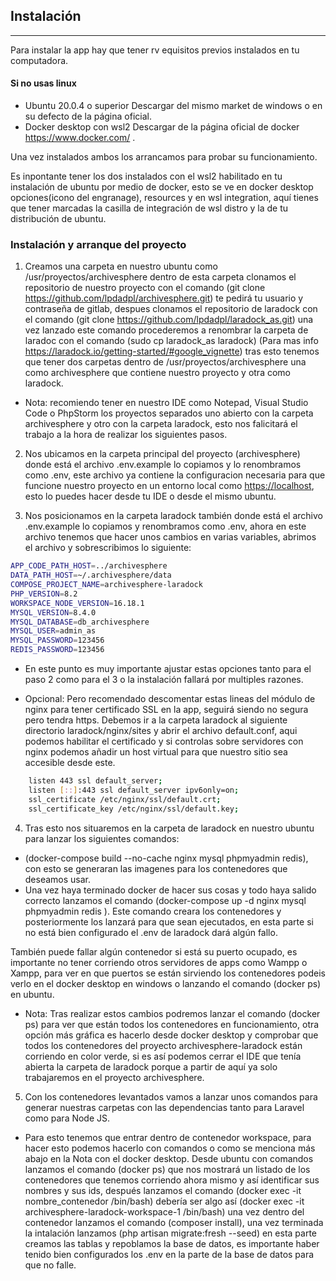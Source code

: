 ## Instalación

---

Para instalar la app hay que tener rv equisitos previos instalados en tu computadora.

#### Si no usas linux

-   Ubuntu 20.0.4 o superior
    Descargar del mismo market de windows o en su defecto de la página oficial.
-   Docker desktop con wsl2
    Descargar de la página oficial de docker <https://www.docker.com/> .

Una vez instalados ambos los arrancamos para probar su funcionamiento.

Es inpontante tener los dos instalados con el wsl2 habilitado en tu instalación de ubuntu por medio de docker, esto se ve en docker desktop opciones(icono del engranage),
resources y en wsl integration, aquí tienes que tener marcadas la casilla de integración de wsl distro y la de tu distribución de ubuntu.

### Instalación y arranque del proyecto

1. Creamos una carpeta en nuestro ubuntu como /usr/proyectos/archivesphere dentro de esta carpeta clonamos el repositorio de nuestro proyecto
   con el comando (git clone <https://github.com/lpdadpl/archivesphere.git>) te pedirá tu usuario y contraseña de gitlab, despues clonamos el repositorio de laradock con el comando
   (git clone <https://github.com/lpdadpl/laradock_as.git>) una vez lanzado este comando procederemos a renombrar la carpeta de laradoc con el comando (sudo cp laradock_as laradock) (Para mas info <https://laradock.io/getting-started/#google_vignette>) tras esto
   tenemos que tener dos carpetas dentro de /usr/proyectos/archivesphere una como archivesphere que contiene nuestro proyecto y otra como laradock.

-   Nota: recomiendo tener en nuestro IDE como Notepad, Visual Studio Code o PhpStorm los proyectos separados uno abierto con la carpeta archivesphere y otro
    con la carpeta laradock, esto nos falicitará el trabajo a la hora de realizar los siguientes pasos.

2. Nos ubicamos en la carpeta principal del proyecto (archivesphere) donde está el archivo .env.example lo copiamos y lo renombramos como .env, este archivo ya
   contiene la configuracion necesaria para que funcione nuestro proyecto en un entorno local como <https://localhost>, esto lo puedes hacer desde tu IDE o desde el mismo ubuntu.

3. Nos posicionamos en la carpeta laradock también donde está el archivo .env.example lo copiamos y renombramos como .env, ahora en este archivo tenemos que hacer unos
   cambios en varias variables, abrimos el archivo y sobrescribimos lo siguiente:

```bash
APP_CODE_PATH_HOST=../archivesphere
DATA_PATH_HOST=~/.archivesphere/data
COMPOSE_PROJECT_NAME=archivesphere-laradock
PHP_VERSION=8.2
WORKSPACE_NODE_VERSION=16.18.1
MYSQL_VERSION=8.4.0
MYSQL_DATABASE=db_archivesphere
MYSQL_USER=admin_as
MYSQL_PASSWORD=123456
REDIS_PASSWORD=123456
```

-   En este punto es muy importante ajustar estas opciones tanto para el paso 2 como para el 3 o la instalación fallará por multiples razones.

-   Opcional: Pero recomendado descomentar estas lineas del módulo de nginx para tener certificado SSL en la app, seguirá siendo no segura pero tendra https.
    Debemos ir a la carpeta laradock al siguiente directorio laradock/nginx/sites y abrir el archivo default.conf, aqui podemos habilitar el certificado
    y si controlas sobre servidores con nginx podemos añadir un host virtual para que nuestro sitio sea accesible desde este.

```bash
    listen 443 ssl default_server;
    listen [::]:443 ssl default_server ipv6only=on;
    ssl_certificate /etc/nginx/ssl/default.crt;
    ssl_certificate_key /etc/nginx/ssl/default.key;
```

4. Tras esto nos situaremos en la carpeta de laradock en nuestro ubuntu para lanzar los siguientes comandos:

-   (docker-compose build --no-cache nginx mysql phpmyadmin redis), con esto se generaran las imagenes para los contenedores que deseamos usar.
-   Una vez haya terminado docker de hacer sus cosas y todo haya salido correcto lanzamos el comando (docker-compose up -d nginx mysql phpmyadmin redis ).
    Este comando creara los contenedores y posteriormente los lanzará para que sean ejecutados, en esta parte si no está bien configurado el .env de
    laradock dará algún fallo.

También puede fallar algún contenedor si está su puerto ocupado, es importante no tener corriendo otros servidores de apps como Wampp o Xampp, para ver en que
puertos se están sirviendo los contenedores podeis verlo en el docker desktop en windows o lanzando el comando (docker ps) en ubuntu.

-   Nota: Tras realizar estos cambios podremos lanzar el comando (docker ps) para ver que están todos los contenedores en funcionamiento, otra opción más gráfica
    es hacerlo desde docker desktop y comprobar que todos los contenedores del proyecto archivesphere-laradock están corriendo en color verde, si es así podemos cerrar el IDE
    que tenía abierta la carpeta de laradock porque a partir de aquí ya solo trabajaremos en el proyecto archivesphere.

5. Con los contenedores levantados vamos a lanzar unos comandos para generar nuestras carpetas con las dependencias tanto para Laravel como para Node JS.

-   Para esto tenemos que entrar dentro de contenedor workspace, para hacer esto podemos hacerlo con comandos o como se menciona más abajo en la Nota con el docker desktop.
    Desde ubuntu con comandos lanzamos el comando (docker ps) que nos mostrará un listado de los contenedores que tenemos corriendo ahora mismo y así identificar
    sus nombres y sus ids, después lanzamos el comando (docker exec -it nombre_contenedor /bin/bash) debería ser algo así (docker exec -it archivesphere-laradock-workspace-1 /bin/bash)
    una vez dentro del contenedor lanzamos el comando (composer install), una vez terminada la intalación lanzamos (php artisan migrate:fresh --seed)
    en esta parte creamos las tablas y repoblamos la base de datos, es importante haber tenido bien configurados los .env en la parte de la base de datos para que no falle.
